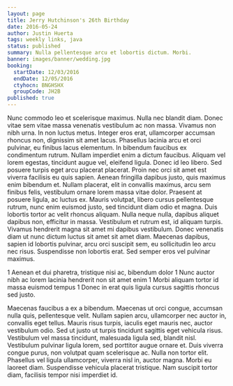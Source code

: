 ```yaml
---
layout: page
title: Jerry Hutchinson's 26th Birthday
date: 2016-05-24
author: Justin Huerta
tags: weekly links, java
status: published
summary: Nulla pellentesque arcu et lobortis dictum. Morbi.
banner: images/banner/wedding.jpg
booking:
  startDate: 12/03/2016
  endDate: 12/05/2016
  ctyhocn: BNGHSHX
  groupCode: JH2B
published: true
---
```

Nunc commodo leo et scelerisque maximus. Nulla nec blandit diam. Donec vitae sem vitae massa venenatis vestibulum ac non massa. Vivamus non nibh urna. In non luctus metus. Integer eros erat, ullamcorper accumsan rhoncus non, dignissim sit amet lacus. Phasellus lacinia arcu et orci pulvinar, eu finibus lacus elementum. In bibendum faucibus ex condimentum rutrum. Nullam imperdiet enim a dictum faucibus. Aliquam vel lorem egestas, tincidunt augue vel, eleifend ligula. Donec id leo libero. Sed posuere turpis eget arcu placerat placerat.
Proin nec orci sit amet est viverra facilisis eu quis sapien. Aenean fringilla dapibus justo, quis maximus enim bibendum et. Nullam placerat, elit in convallis maximus, arcu sem finibus felis, vestibulum ornare lorem massa vitae dolor. Praesent at posuere ligula, ac luctus ex. Mauris volutpat, libero cursus pellentesque rutrum, nunc enim euismod justo, sed tincidunt diam odio et magna. Duis lobortis tortor ac velit rhoncus aliquam. Nulla neque nulla, dapibus aliquet dapibus non, efficitur in massa. Vestibulum et rutrum est, id aliquam turpis. Vivamus hendrerit magna sit amet mi dapibus vestibulum. Donec venenatis diam ut nunc dictum luctus sit amet sit amet diam. Maecenas dapibus, sapien id lobortis pulvinar, arcu orci suscipit sem, eu sollicitudin leo arcu nec risus. Suspendisse non lobortis erat. Sed semper eros vel pulvinar maximus.

1 Aenean et dui pharetra, tristique nisi ac, bibendum dolor
1 Nunc auctor nibh ac lorem lacinia hendrerit non sit amet enim
1 Morbi aliquam tortor id massa euismod tempus
1 Donec in erat quis ligula cursus sagittis rhoncus sed justo.

Maecenas faucibus a ex a bibendum. Maecenas ut orci congue, accumsan nulla quis, pellentesque velit. Nullam sapien arcu, ullamcorper nec auctor in, convallis eget tellus. Mauris risus turpis, iaculis eget mauris nec, auctor vestibulum odio. Sed ut justo ut turpis tincidunt sagittis eget vehicula risus. Vestibulum vel massa tincidunt, malesuada ligula sed, blandit nisl. Vestibulum pulvinar ligula lorem, sed porttitor augue ornare et. Duis viverra congue purus, non volutpat quam scelerisque ac. Nulla non tortor elit. Phasellus vel ligula ullamcorper, viverra nisl in, auctor magna. Morbi eu laoreet diam. Suspendisse vehicula placerat tristique. Nam suscipit tortor diam, facilisis tempor nisi imperdiet id.
